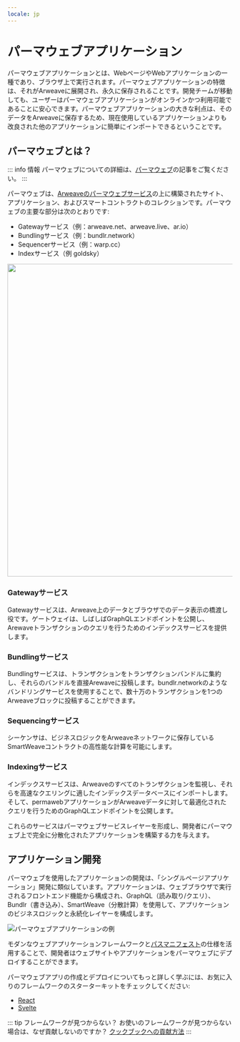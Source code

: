 ```yaml
---
locale: jp
---
```

# パーマウェブアプリケーション

パーマウェブアプリケーションとは、WebページやWebアプリケーションの一種であり、ブラウザ上で実行されます。パーマウェブアプリケーションの特徴は、それがArweaveに展開され、永久に保存されることです。開発チームが移動しても、ユーザーはパーマウェブアプリケーションがオンラインかつ利用可能であることに安心できます。パーマウェブアプリケーションの大きな利点は、そのデータをArweaveに保存するため、現在使用しているアプリケーションよりも改良された他のアプリケーションに簡単にインポートできるということです。

## パーマウェブとは？

::: info 情報
パーマウェブについての詳細は、[パーマウェブ](./permaweb.md)の記事をご覧ください。
:::

パーマウェブは、[Arweaveのパーマウェブサービス](./permaweb.md)の上に構築されたサイト、アプリケーション、およびスマートコントラクトのコレクションです。パーマウェブの主要な部分は次のとおりです:

* Gatewayサービス（例：arweave.net、arweave.live、ar.io）
* Bundlingサービス（例：bundlr.network）
* Sequencerサービス（例：warp.cc）
* Indexサービス（例 goldsky）

<img src="https://arweave.net/ycQzutVToTtVT_vT4811ByswtZ-KjqmifNSehSb1-eg" width="700">

### Gatewayサービス

Gatewayサービスは、Arweave上のデータとブラウザでのデータ表示の橋渡し役です。ゲートウェイは、しばしばGraphQLエンドポイントを公開し、Arewaveトランザクションのクエリを行うためのインデックスサービスを提供します。

### Bundlingサービス

Bundlingサービスは、トランザクションをトランザクションバンドルに集約し、それらのバンドルを直接Arewaveに投稿します。bundlr.networkのようなバンドリングサービスを使用することで、数十万のトランザクションを1つのArweaveブロックに投稿することができます。

### Sequencingサービス

シーケンサは、ビジネスロジックをArweaveネットワークに保存しているSmartWeaveコントラクトの高性能な計算を可能にします。

### Indexingサービス

インデックスサービスは、Arweaveのすべてのトランザクションを監視し、それらを高速なクエリングに適したインデックスデータベースにインポートします。そして、permawebアプリケーションがArweaveデータに対して最適化されたクエリを行うためのGraphQLエンドポイントを公開します。

これらのサービスはパーマウェブサービスレイヤーを形成し、開発者にパーマウェブ上で完全に分散化されたアプリケーションを構築する力を与えます。

## アプリケーション開発

パーマウェブを使用したアプリケーションの開発は、「シングルページアプリケーション」開発に類似しています。アプリケーションは、ウェブブラウザで実行されるフロントエンド機能から構成され、GraphQL（読み取り/クエリ）、Bundlr（書き込み）、SmartWeave（分散計算）を使用して、アプリケーションのビジネスロジックと永続化レイヤーを構成します。

![パーマウェブアプリケーションの例](https://arweave.net/UjbgAk8duudDc97lOYIt7rBVtRHp2Z9F6Ua5OcvwNCk/)

モダンなウェブアプリケーションフレームワークと[パスマニフェスト](./manifests.md)の仕様を活用することで、開発者はウェブサイトやアプリケーションをパーマウェブにデプロイすることができます。

パーマウェブアプリの作成とデプロイについてもっと詳しく学ぶには、お気に入りのフレームワークのスターターキットをチェックしてください:

* [React](../kits/react/index.md)
* [Svelte](../kits/svelte/index.md)

::: tip フレームワークが見つからない？
お使いのフレームワークが見つからない場合は、なぜ貢献しないのですか？ [クックブックへの貢献方法](../getting-started/contributing.md)
:::